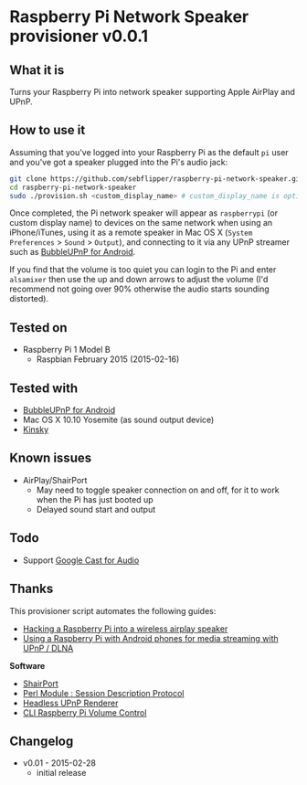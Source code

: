 Raspberry Pi Network Speaker provisioner v0.0.1
==============

What it is
----------
Turns your Raspberry Pi into network speaker supporting Apple AirPlay and UPnP.

How to use it
-------------
Assuming that you've logged into your Raspberry Pi as the default `pi` user and
you've got a speaker plugged into the Pi's audio jack:

```bash
git clone https://github.com/sebflipper/raspberry-pi-network-speaker.git
cd raspberry-pi-network-speaker
sudo ./provision.sh <custom_display_name> # custom_display_name is optional
```

Once completed, the Pi network speaker will appear as `raspberrypi` (or custom
display name) to devices on the same network when using an iPhone/iTunes, using
it as a remote speaker in Mac OS X (`System Preferences` > `Sound` > `Output`),
and connecting to it via any UPnP streamer such as [BubbleUPnP for
Android](https://play.google.com/store/apps/details?id=com.bubblesoft.android.bubbleupnp).

If you find that the volume is too quiet you can login to the Pi and enter
`alsamixer` then use the up and down arrows to adjust the volume
(I'd recommend not going over 90% otherwise the audio starts sounding
distorted).

Tested on
---------
* Raspberry Pi 1 Model B
  * Raspbian February 2015 (2015-02-16)

Tested with
-----------
* [BubbleUPnP for
Android](https://play.google.com/store/apps/details?id=com.bubblesoft.android.bubbleupnp)
* Mac OS X 10.10 Yosemite (as sound output device)
* [Kinsky](http://oss.linn.co.uk/trac/wiki/Kinsky)

Known issues
------------
* AirPlay/ShairPort
  * May need to toggle speaker connection on and off, for it to
    work when the Pi has just booted up
  * Delayed sound start and output

Todo
----
* Support [Google Cast for Audio](http://www.google.com/cast/audio/)

Thanks
------
This provisioner script automates the following guides:
* [Hacking a Raspberry Pi into a wireless airplay speaker](http://jordanburgess.com/post/38986434391/raspberry-pi-airplay)
* [Using a Raspberry Pi with Android phones for media streaming with UPnP / DLNA](http://blog.scphillips.com/2013/01/using-a-raspberry-pi-with-android-phones-for-media-streaming/)

**Software**
* [ShairPort](https://github.com/hendrikw82/shairport)
* [Perl Module : Session Description Protocol](https://github.com/njh/perl-net-sdp)
* [Headless UPnP Renderer](https://github.com/hzeller/gmrender-resurrect)
* [CLI Raspberry Pi Volume Control](http://www.dronkert.net/rpi/vol.html)

Changelog
---------
* v0.01 - 2015-02-28
  * initial release
